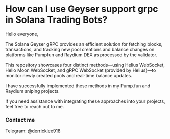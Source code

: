 # How can I use Geyser support grpc in Solana Trading Bots?

Hello everyone,

The Solana Geyser gRPC provides an efficient solution for fetching blocks, transactions, and tracking new pool creations and balance changes on platforms like Pumpfun and Raydium DEX as processed by the validator.

This repository showcases four distinct methods—using Helius WebSocket, Hello Moon WebSocket, and gRPC WebSocket (provided by Helius)—to monitor newly created pools and real-time balance updates.

I have successfully implemented these methods in my Pump.fun and Raydium sniping projects.

If you need assistance with integrating these approaches into your projects, feel free to reach out to me.


### Contact me
Telegram: [@derricklee918](https://t.me/@derricklee918)
